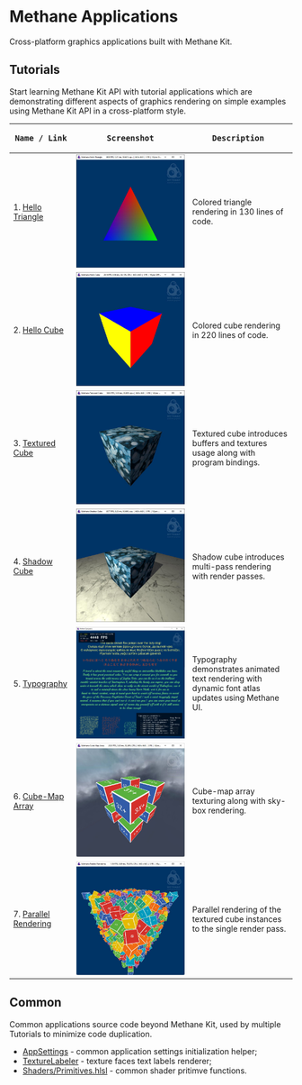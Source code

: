 # Methane Applications

Cross-platform graphics applications built with Methane Kit.

## Tutorials

Start learning Methane Kit API with tutorial applications which are demonstrating different aspects of 
graphics rendering on simple examples using Methane Kit API in a cross-platform style.

| <pre><b>Name / Link</b></pre>                 | <pre><b>Screenshot</b></pre>                                                                         | <pre><b>Description</b>                                   </pre>                                  |
|-----------------------------------------------|------------------------------------------------------------------------------------------------------|---------------------------------------------------------------------------------------------------|
| 1. [Hello Triangle](01-HelloTriangle)         | ![Hello Triangle on Windows](01-HelloTriangle/Screenshots/HelloTriangleWinDirectX12.jpg)             | Colored triangle rendering in 130 lines of code.                                                  |
| 2. [Hello Cube](02-HelloCube)                 | ![Hello Cube on Windows](02-HelloCube/Screenshots/HelloCubeWinDirectX12.jpg)                         | Colored cube rendering in 220 lines of code.                                                      |
| 3. [Textured Cube](03-TexturedCube)           | ![Textured Cube on Windows](03-TexturedCube/Screenshots/TexturedCubeWinDirectX12.jpg)                | Textured cube introduces buffers and textures usage along with program bindings.                  |
| 4. [Shadow Cube](04-ShadowCube)               | ![Shadow Cube on Windows](04-ShadowCube/Screenshots/ShadowCubeWinDirectX12.jpg)                      | Shadow cube introduces multi-pass rendering with render passes.                                   |
| 5. [Typography](05-Typography)                | ![Typography on Windows](05-Typography/Screenshots/TypographyWinDirectX12.jpg)                       | Typography demonstrates animated text rendering with dynamic font atlas updates using Methane UI. |
| 6. [Cube-Map Array](06-CubeMapArray)          | ![Cube-Map Array on Windows](06-CubeMapArray/Screenshots/CubeMapArrayWinDirectX12.jpg)               | Cube-map array texturing along with sky-box rendering.                                            |
| 7. [Parallel Rendering](07-ParallelRendering) | ![Parallel Rendering on Windows](07-ParallelRendering/Screenshots/ParallelRenderingWinDirectX12.jpg) | Parallel rendering of the textured cube instances to the single render pass.                      |

## Common

Common applications source code beyond Methane Kit, used by multiple Tutorials to minimize code duplication.
- [AppSettings](Common/Include/Methane/Samples/AppSettings.hpp) - common application settings initialization helper;
- [TextureLabeler](Common/Include/Methane/Samples/TextureLabeler.h) - texture faces text labels renderer;
- [Shaders/Primitives.hlsl](Common/Shaders/Primitives.hlsl) - common shader pritimve functions.